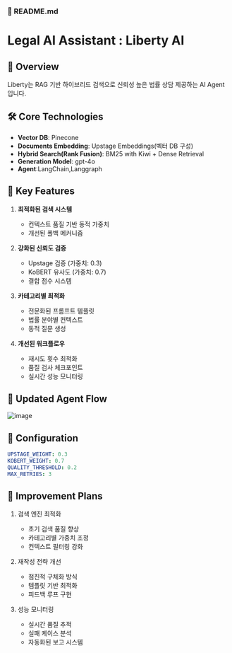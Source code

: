 

### 📝 README.md

# Legal AI Assistant : Liberty AI

## 🚀 Overview
Liberty는 RAG 기반 하이브리드 검색으로 신뢰성 높은 법률 상담 제공하는 AI Agent 입니다.

## 🛠 Core Technologies
- **Vector DB**: Pinecone
- **Documents Embedding**: Upstage Embeddings(벡터 DB 구성)
- **Hybrid Search(Rank Fusion)**: BM25 with Kiwi + Dense Retrieval
- **Generation Model**: gpt-4o
- **Agent**:LangChain,Langgraph

## 🌟 Key Features
1. **최적화된 검색 시스템**
   - 컨텍스트 품질 기반 동적 가중치
   - 개선된 폴백 메커니즘

2. **강화된 신뢰도 검증**
   - Upstage 검증 (가중치: 0.3)
   - KoBERT 유사도 (가중치: 0.7)
   - 결합 점수 시스템

3. **카테고리별 최적화**
   - 전문화된 프롬프트 템플릿
   - 법률 분야별 컨텍스트
   - 동적 질문 생성

4. **개선된 워크플로우**
   - 재시도 횟수 최적화
   - 품질 검사 체크포인트
   - 실시간 성능 모니터링

## 🔄 Updated Agent Flow
![image](https://github.com/user-attachments/assets/6ad825f4-8a54-48b1-827b-74771cac729a)


## 🔧 Configuration
```yaml
UPSTAGE_WEIGHT: 0.3
KOBERT_WEIGHT: 0.7
QUALITY_THRESHOLD: 0.2
MAX_RETRIES: 3
```

## 🚀 Improvement Plans
1. 검색 엔진 최적화
   - 초기 검색 품질 향상
   - 카테고리별 가중치 조정
   - 컨텍스트 필터링 강화

2. 재작성 전략 개선
   - 점진적 구체화 방식
   - 템플릿 기반 최적화
   - 피드백 루프 구현

3. 성능 모니터링
   - 실시간 품질 추적
   - 실패 케이스 분석
   - 자동화된 보고 시스템
```
